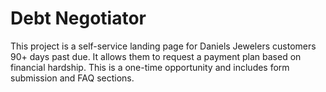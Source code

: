 # Debt Negotiator

This project is a self-service landing page for Daniels Jewelers customers 90+ days past due. It allows them to request a payment plan based on financial hardship. This is a one-time opportunity and includes form submission and FAQ sections.
